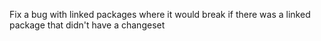 Fix a bug with linked packages where it would break if there was a linked package that didn't have a changeset
